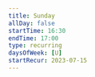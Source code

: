 ```yaml
---
title: Sunday
allDay: false
startTime: 16:30
endTime: 17:00
type: recurring
daysOfWeek: [U]
startRecur: 2023-07-15
---
```


